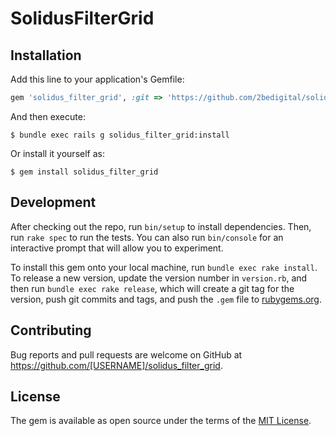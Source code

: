 # SolidusFilterGrid

## Installation

Add this line to your application's Gemfile:

```ruby
gem 'solidus_filter_grid', :git => 'https://github.com/2bedigital/solidus_filter_grid', :branch => 'master'
```

And then execute:

    $ bundle exec rails g solidus_filter_grid:install

Or install it yourself as:

    $ gem install solidus_filter_grid


## Development

After checking out the repo, run `bin/setup` to install dependencies. Then, run `rake spec` to run the tests. You can also run `bin/console` for an interactive prompt that will allow you to experiment.

To install this gem onto your local machine, run `bundle exec rake install`. To release a new version, update the version number in `version.rb`, and then run `bundle exec rake release`, which will create a git tag for the version, push git commits and tags, and push the `.gem` file to [rubygems.org](https://rubygems.org).

## Contributing

Bug reports and pull requests are welcome on GitHub at https://github.com/[USERNAME]/solidus_filter_grid.


## License

The gem is available as open source under the terms of the [MIT License](http://opensource.org/licenses/MIT).

